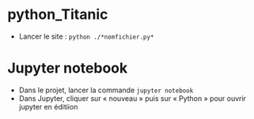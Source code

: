 # python_Titanic

- Lancer le site :  `python ./*nomfichier.py*`


# Jupyter notebook

- Dans le projet, lancer la commande `jupyter notebook`
- Dans Jupyter, cliquer sur « nouveau » puis sur « Python » pour ouvrir jupyter en éditiion